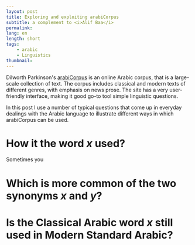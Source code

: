```yaml
---
layout: post
title: Exploring and exploiting arabiCorpus
subtitle: a complement to <i>Alif Baa</i>
permalink: 
lang: en
length: short
tags:
    - arabic
    - Linguistics
thumbnail:
---
```


Dilworth Parkinson's [arabiCorpus](http://arabicorpus.byu.edu/) is an online Arabic corpus, that is a large-scale collection of text. The corpus includes classical and modern texts of different genres, with emphasis on news prose. The site has a very user-friendly interface, making it good go-to tool simple linguistic questions.

In this post I use a number of typical questions that come up in everyday dealings with the Arabic language to illustrate different ways in which arabiCorpus can be used.

# How it the word *x* used?

Sometimes you

# Which is more common of the two synonyms *x* and *y*?

# Is the Classical Arabic word *x* still used in Modern Standard Arabic?

